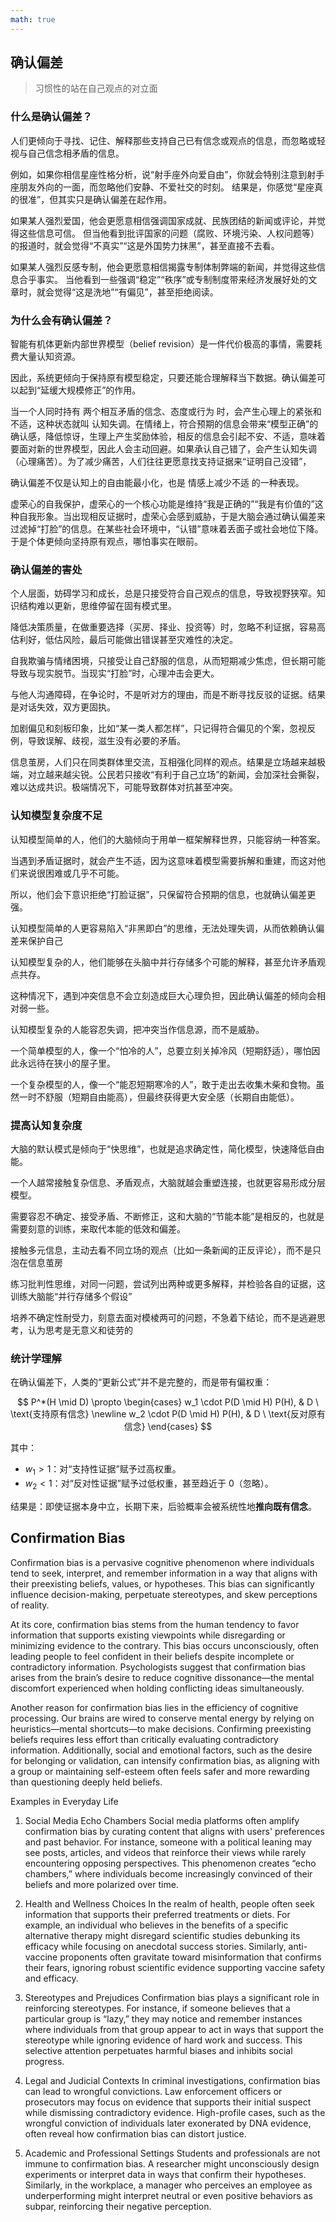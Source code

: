 ```yaml
---
math: true
---
```


## 确认偏差

> 习惯性的站在自己观点的对立面

### 什么是确认偏差？

人们更倾向于寻找、记住、解释那些支持自己已有信念或观点的信息，而忽略或轻视与自己信念相矛盾的信息。

例如，如果你相信星座性格分析，说“射手座外向爱自由”，你就会特别注意到射手座朋友外向的一面，而忽略他们安静、不爱社交的时刻。
结果是，你感觉“星座真的很准”，但其实只是确认偏差在起作用。

如果某人强烈爱国，他会更愿意相信强调国家成就、民族团结的新闻或评论，并觉得这些信息可信。
但当他看到批评国家的问题（腐败、环境污染、人权问题等）的报道时，就会觉得“不真实”“这是外国势力抹黑”，甚至直接不去看。

如果某人强烈反感专制，他会更愿意相信揭露专制体制弊端的新闻，并觉得这些信息合乎事实。
当他看到一些强调“稳定”“秩序”或专制制度带来经济发展好处的文章时，就会觉得“这是洗地”“有偏见”，甚至拒绝阅读。

### 为什么会有确认偏差？

智能有机体更新内部世界模型（belief revision）是一件代价极高的事情，需要耗费大量认知资源。

因此，系统更倾向于保持原有模型稳定，只要还能合理解释当下数据。确认偏差可以起到“延缓大规模修正”的作用。

当一个人同时持有 两个相互矛盾的信念、态度或行为 时，会产生心理上的紧张和不适，这种状态就叫 认知失调。在情绪上，符合预期的信息会带来“模型正确”的确认感，降低惊讶，生理上产生奖励体验，相反的信息会引起不安、不适，意味着要面对新的世界模型，因此人会主动回避。如果承认自己错了，会产生认知失调（心理痛苦）。为了减少痛苦，人们往往更愿意找支持证据来“证明自己没错”，

确认偏差不仅是认知上的自由能最小化，也是 情感上减少不适 的一种表现。

虚荣心的自我保护，虚荣心的一个核心功能是维持“我是正确的”“我是有价值的”这种自我形象。当出现相反证据时，虚荣心会感到威胁，于是大脑会通过确认偏差来过滤掉“打脸”的信息。在某些社会环境中，“认错”意味着丢面子或社会地位下降。于是个体更倾向坚持原有观点，哪怕事实在眼前。

### 确认偏差的害处

个人层面，妨碍学习和成长，总是只接受符合自己观点的信息，导致视野狭窄。知识结构难以更新，思维停留在固有模式里。

降低决策质量，在做重要选择（买房、择业、投资等）时，忽略不利证据，容易高估利好，低估风险，最后可能做出错误甚至灾难性的决定。

自我欺骗与情绪困境，只接受让自己舒服的信息，从而短期减少焦虑，但长期可能导致与现实脱节。当现实“打脸”时，心理冲击会更大。

与他人沟通障碍，在争论时，不是听对方的理由，而是不断寻找反驳的证据。结果是对话失效，双方更固执。

加剧偏见和刻板印象，比如“某一类人都怎样”，只记得符合偏见的个案，忽视反例，导致误解、歧视，滋生没有必要的矛盾。

信息茧房，人们只在同类群体里交流，互相强化同样的观点。结果是立场越来越极端，对立越来越尖锐。公民若只接收“有利于自己立场”的新闻，会加深社会撕裂，难以达成共识。极端情况下，可能导致群体对抗甚至冲突。


### 认知模型复杂度不足

认知模型简单的人，他们的大脑倾向于用单一框架解释世界，只能容纳一种答案。

当遇到矛盾证据时，就会产生不适，因为这意味着模型需要拆解和重建，而这对他们来说很困难或几乎不可能。

所以，他们会下意识拒绝“打脸证据”，只保留符合预期的信息，也就确认偏差更强。

认知模型简单的人更容易陷入“非黑即白”的思维，无法处理失调，从而依赖确认偏差来保护自己

认知模型复杂的人，他们能够在头脑中并行存储多个可能的解释，甚至允许矛盾观点共存。

这种情况下，遇到冲突信息不会立刻造成巨大心理负担，因此确认偏差的倾向会相对弱一些。

认知模型复杂的人能容忍失调，把冲突当作信息源，而不是威胁。

一个简单模型的人，像一个“怕冷的人”，总要立刻关掉冷风（短期舒适），哪怕因此永远待在狭小的屋子里。

一个复杂模型的人，像一个“能忍短期寒冷的人”，敢于走出去收集木柴和食物。虽然一时不舒服（短期自由能高），但最终获得更大安全感（长期自由能低）。

### 提高认知复杂度

大脑的默认模式是倾向于“快思维”，也就是追求确定性，简化模型，快速降低自由能。

一个人越常接触复杂信息、矛盾观点，大脑就越会重塑连接，也就更容易形成分层模型。

需要容忍不确定、接受矛盾、不断修正，这和大脑的“节能本能”是相反的，也就是需要刻意的训练，来取代本能的低效和偏差。

接触多元信息，主动去看不同立场的观点（比如一条新闻的正反评论），而不是只泡在信息茧房

练习批判性思维，对同一问题，尝试列出两种或更多解释，并检验各自的证据，这训练大脑能“并行存储多个假设”

培养不确定性耐受力，刻意去面对模棱两可的问题，不急着下结论，而不是逃避思考，认为思考是无意义和徒劳的

### 统计学理解

在确认偏差下，人类的“更新公式”并不是完整的，而是带有偏权重：

$$
P^*(H \mid D) \propto 
\begin{cases} 
w_1 \cdot P(D \mid H) P(H), & D \ \text{支持原有信念} \newline
w_2 \cdot P(D \mid H) P(H), & D \ \text{反对原有信念} 
\end{cases}
$$

其中：

* $w_1 > 1$：对“支持性证据”赋予过高权重。
* $w_2 < 1$：对“反对性证据”赋予过低权重，甚至趋近于 0（忽略）。

结果是：即使证据本身中立，长期下来，后验概率会被系统性地**推向既有信念**。

## Confirmation Bias

Confirmation bias is a pervasive cognitive phenomenon where individuals tend to seek, interpret, and remember information in a way that aligns with their preexisting beliefs, values, or hypotheses. This bias can significantly influence decision-making, perpetuate stereotypes, and skew perceptions of reality.

At its core, confirmation bias stems from the human tendency to favor information that supports existing viewpoints while disregarding or minimizing evidence to the contrary. This bias occurs unconsciously, often leading people to feel confident in their beliefs despite incomplete or contradictory information. Psychologists suggest that confirmation bias arises from the brain’s desire to reduce cognitive dissonance—the mental discomfort experienced when holding conflicting ideas simultaneously.

Another reason for confirmation bias lies in the efficiency of cognitive processing. Our brains are wired to conserve mental energy by relying on heuristics—mental shortcuts—to make decisions. Confirming preexisting beliefs requires less effort than critically evaluating contradictory information. Additionally, social and emotional factors, such as the desire for belonging or validation, can intensify confirmation bias, as aligning with a group or maintaining self-esteem often feels safer and more rewarding than questioning deeply held beliefs.

Examples in Everyday Life
1. Social Media Echo Chambers
Social media platforms often amplify confirmation bias by curating content that aligns with users' preferences and past behavior. For instance, someone with a political leaning may see posts, articles, and videos that reinforce their views while rarely encountering opposing perspectives. This phenomenon creates “echo chambers,” where individuals become increasingly convinced of their beliefs and more polarized over time.

2. Health and Wellness Choices
In the realm of health, people often seek information that supports their preferred treatments or diets. For example, an individual who believes in the benefits of a specific alternative therapy might disregard scientific studies debunking its efficacy while focusing on anecdotal success stories. Similarly, anti-vaccine proponents often gravitate toward misinformation that confirms their fears, ignoring robust scientific evidence supporting vaccine safety and efficacy.

3. Stereotypes and Prejudices
Confirmation bias plays a significant role in reinforcing stereotypes. For instance, if someone believes that a particular group is “lazy,” they may notice and remember instances where individuals from that group appear to act in ways that support the stereotype while ignoring evidence of hard work and success. This selective attention perpetuates harmful biases and inhibits social progress.

4. Legal and Judicial Contexts
In criminal investigations, confirmation bias can lead to wrongful convictions. Law enforcement officers or prosecutors may focus on evidence that supports their initial suspect while dismissing contradictory evidence. High-profile cases, such as the wrongful conviction of individuals later exonerated by DNA evidence, often reveal how confirmation bias can distort justice.

5. Academic and Professional Settings
Students and professionals are not immune to confirmation bias. A researcher might unconsciously design experiments or interpret data in ways that confirm their hypotheses. Similarly, in the workplace, a manager who perceives an employee as underperforming might interpret neutral or even positive behaviors as subpar, reinforcing their negative perception.

